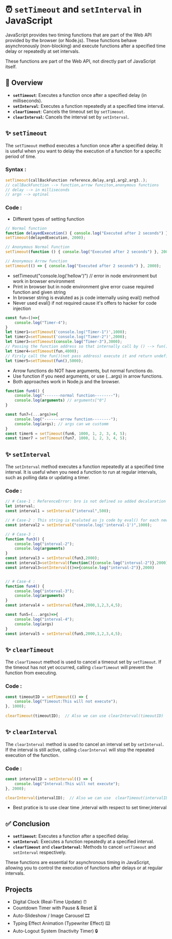 # ⏰ `setTimeout` and `setInterval` in JavaScript

JavaScript provides two timing functions that are part of the Web API provided by the browser (or Node.js). These functions behave asynchronously (non-blocking) and execute functions after a specified time delay or repeatedly at set intervals.

These functions are part of the Web API, not directly part of JavaScript itself.

## 📜 Overview

- **`setTimeout`**: Executes a function once after a specified delay (in milliseconds).
- **`setInterval`**: Executes a function repeatedly at a specified time interval.
- **`clearTimeout`**: Cancels the timeout set by `setTimeout`.
- **`clearInterval`**: Cancels the interval set by `setInterval`.

## ✨ `setTimeout`

The `setTimeout` method executes a function once after a specified delay. It is useful when you want to delay the execution of a function for a specific period of time.


### Syntax :


```js
setTimeout(callBackFunction reference,delay,arg1,arg2,arg3..);
// callBackFunction --> function,arrow funciton,anonymous functions
// delay --> in milliseconds
// argn --> optinal
```


### Code :


- Different types of setting function


```js
// Normal function
function delayedExecution() { console.log("Executed after 2 seconds") }
setTimeout(delayedExecution, 2000);

// Anonymous Normal Function
setTimeout(function () { console.log("Executed after 2 seconds") }, 2000);

// Anonymous Arrow function
setTimeout(() => { console.log("Executed after 2 seconds") }, 2000);
```


- setTimeout("console.log('hellow')")   // error in node environment but work in browser environment
- Print in browser but in node environment give error cuase required function and given string
- In browser string is evaluted as js code internally using eval() method
- Never used eval() if not required cause it's offers to hacker for code injection


```js
const fun=()=>{
    console.log("Timer-4");
}
let timer1=setTimeout('console.log("Timer-1")',1000);
let timer2=setTimeout('console.log("Timer-2")',2000);
let timer3=setTimeout(console.log("Timer-3"),3000);
// Passing the function address so that internally call by () --> fun()
let timer4=setTimeout(fun,4000); 
// Firsly call the fun()(not pass address) execute it and return undefinded so no timer applied
let timer5=setTimeout(fun(),5000);
```


- Arrow functions do NOT have arguments, but normal functions do.
- Use function if you need arguments, or use (...args) in arrow functions.
- Both approaches work in Node.js and the browser.


```js
function fun6() {
    console.log("-------normal function--------");
    console.log(arguments) // arguments["0"]
}

const fun7=(...args)=>{
    console.log("-------arrow function--------");
    console.log(args); // args can we customm
}
const timer6 = setTimeout(fun6, 1000, 1, 2, 3, 4, 5);
const timer7 = setTimeout(fun7, 1000, 1, 2, 3, 4, 5);
```


## ✨ `setInterval`

The `setInterval` method executes a function repeatedly at a specified time interval. It is useful when you need a function to run at regular intervals, such as polling data or updating a timer.


### Code :


```js
// # Case-1 : ReferenceError: bro is not defined so added decalaration line
let interval;
const interval1 = setInterval("interval",500); 

// # Case-2 : This string is evaluted as js code by eval() for each new VM files 
const interval2 = setInterval("console.log('interval-1')",1000); 

// # Case-3 : 
function fun3() {
    console.log("interval-2");
    console.log(arguments)
}
const interval3 = setInterval(fun3,2000);
const interval3=setInterval(function(){console.log("interval-2")},2000);
const interval3=setInterval(()=>{console.log("interval-2")},2000)


// # Case-4 : 
function fun4() {
    console.log("interval-3");
    console.log(arguments)
}
const interval4 = setInterval(fun4,2000,1,2,3,4,5);

const fun5=(...args)=>{
    console.log("interval-4");
    console.log(args)
}
const interval5 = setInterval(fun5,2000,1,2,3,4,5);
```


## ✨ `clearTimeout`

The `clearTimeout` method is used to cancel a timeout set by `setTimeout`. If the timeout has not yet occurred, calling `clearTimeout` will prevent the function from executing.


### Code :


```js
const timeoutID = setTimeout(() => {
    console.log("Timeout:This will not execute");
}, 1000);
  
clearTimeout(timeoutID);  // Also we can use clearInterval(timeoutID)
```


## ✨ `clearInterval`

The `clearInterval` method is used to cancel an interval set by `setInterval`. If the interval is still active, calling `clearInterval` will stop the repeated execution of the function.


### Code :


```js
const intervalID = setInterval(() => {
    console.log("Interval:This will not execute");
}, 2000);

clearInterval(intervalID);  // Also we can use  clearTimeout(intervalID);
```


- Best pratice is to use clear time ,interval with respect to  set timer,interval

## ✅ Conclusion

- **`setTimeout`**: Executes a function after a specified delay.
- **`setInterval`**: Executes a function repeatedly at a specified interval.
- **`clearTimeout`** and **`clearInterval`**: Methods to cancel `setTimeout` and `setInterval` respectively.

These functions are essential for asynchronous timing in JavaScript, allowing you to control the execution of functions after delays or at regular intervals.


## Projects

- Digital Clock (Real-Time Update) ⏰
- Countdown Timer with Pause & Reset ⏳
- Auto-Slideshow / Image Carousel 🎞
- Typing Effect Animation (Typewriter Effect) ⌨️
- Auto-Logout System (Inactivity Timer) 🔒